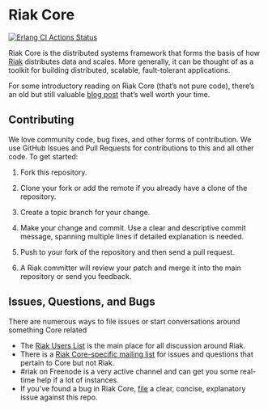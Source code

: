 # Riak Core

[![Erlang CI Actions Status](https://github.com/basho/riak_core/workflows/Erlang%20CI/badge.svg)](https://github.com/basho/riak_core/actions)

Riak Core is the distributed systems framework that forms the basis of
how [Riak](http://github.com/basho/riak) distributes data and scales.
More generally, it can be thought of as a toolkit for building
distributed, scalable, fault-tolerant applications.

For some introductory reading on Riak Core (that’s not pure code),
there’s an old but still valuable
[blog post](https://riak.com/where-to-start-with-riak-core/)
that’s well worth your time.

## Contributing

We love community code, bug fixes, and other forms of contribution. We
use GitHub Issues and Pull Requests for contributions to this and all
other code. To get started:

1. Fork this repository.
2. Clone your fork or add the remote if you already have a clone of
   the repository.
3. Create a topic branch for your change.
4. Make your change and commit. Use a clear and descriptive commit
   message, spanning multiple lines if detailed explanation is needed.
5. Push to your fork of the repository and then send a pull request.

6. A Riak committer will review your patch and merge it into the main
   repository or send you feedback.

## Issues, Questions, and Bugs

There are numerous ways to file issues or start conversations around
something Core related

* The
  [Riak Users List](http://lists.basho.com/mailman/listinfo/riak-users_lists.basho.com)
  is the main place for all discussion around Riak.
* There is a
  [Riak Core-specific mailing list](http://lists.basho.com/mailman/listinfo/riak-core_lists.basho.com)
  for issues and questions that pertain to Core but not Riak.
* #riak on Freenode is a very active channel and can get you some
   real-time help if a lot of instances.
* If you've found a bug in Riak Core,
  [file](https://github.com/basho/riak_core/issues) a clear, concise,
  explanatory issue against this repo.

